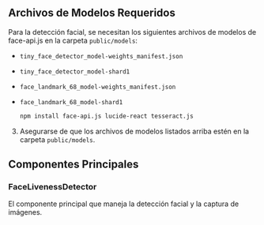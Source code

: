 

## Archivos de Modelos Requeridos

Para la detección facial, se necesitan los siguientes archivos de modelos de face-api.js en la carpeta `public/models`:

-   `tiny_face_detector_model-weights_manifest.json`
-   `tiny_face_detector_model-shard1`
-   `face_landmark_68_model-weights_manifest.json`
-   `face_landmark_68_model-shard1`



    ```bash
    npm install face-api.js lucide-react tesseract.js
    ```

3.  Asegurarse de que los archivos de modelos listados arriba estén en la carpeta `public/models`.

## Componentes Principales

### FaceLivenessDetector

El componente principal que maneja la detección facial y la captura de imágenes.

